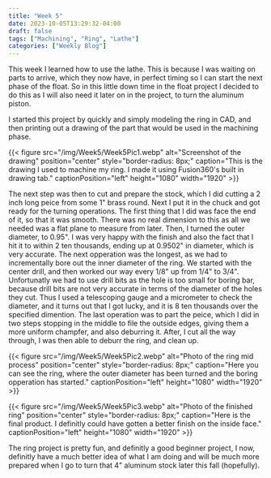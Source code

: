 ```yaml
---
title: "Week 5"
date: 2023-10-05T13:29:32-04:00
draft: false
tags: ["Machining", "Ring", "Lathe"]
categories: ["Weekly Blog"]
---
```


This week I learned how to use the lathe. This is because I was waiting on parts to arrive, which they now have, in perfect timing so I can start the next phase of the float. So in this little down time in the float project I decided to do this as I will also need it later on in the project, to turn the aluminum piston. 

I started this project by quickly and simply modeling the ring in CAD, and then printing out a drawing of the part that would be used in the machining phase. 

{{< figure src="/img/Week5/Week5Pic1.webp" alt="Screenshot of the drawing" position="center" style="border-radius: 8px;" caption="This is the drawing I used to machine my ring. I made it using Fusion360's built in drawing tab." captionPosition="left" height="1080" width="1920" >}}

The next step was then to cut and prepare the stock, which I did cutting a 2 inch long peice from some 1" brass round. Next I put it in the chuck and got ready for the turning operations. The first thing that I did was face the end of it, so that it was smooth. There was no real dimension to this as all we needed was a flat plane to measure from later. Then, I turned the outer diameter, to 0.95". I was very happy with the finish and also the fact that I hit it to within 2 ten thousands, ending up at 0.9502" in diameter, which is very accurate. The next opperation was the longest, as we had to incrementally bore out the inner diameter of the ring. We started with the center drill, and then worked our way every 1/8" up from 1/4" to 3/4". Unfortunatly we had to use drill bits as the hole is too small for boring bar, because drill bits are not very accurate in terms of the diameter of the holes they cut. Thus I used a telescoping gauge and a micrometer to check the diameter, and it turns out that I got lucky, and it is 8 ten thousands over the specified dimention. The last operation was to part the peice, which I did in two steps stopping in the middle to file the outside edges, giving them a more uniform champfer, and also deburring it. After, I  cut all the way through, I was then able to deburr the ring, and clean up. 

{{< figure src="/img/Week5/Week5Pic2.webp" alt="Photo of the ring mid process" position="center" style="border-radius: 8px;" caption="Here you can see the ring, where the outer diameter has been turned and the boring opperation has started." captionPosition="left" height="1080" width="1920" >}}

{{< figure src="/img/Week5/Week5Pic3.webp" alt="Photo of the finished ring" position="center" style="border-radius: 8px;" caption="Here is the final product. I definitly could have gotten a better finish on the inside face." captionPosition="left" height="1080" width="1920" >}}

The ring project is pretty fun, and definitly a good beginner project, I now, definitly have a much better idea of what I am doing and will be much more prepared when I go to turn that 4" aluminum stock later this fall (hopefully). 
